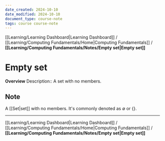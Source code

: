 ```yaml
---
date_created: 2024-10-10
date_modified: 2024-10-10
document_type: course-note
tags: course course-note
---
```

[[Learning/Learning Dashboard|Learning Dashboard]] / [[Learning/Computing Fundamentals/Home|Computing Fundamentals]] / **[[Learning/Computing Fundamentals/Notes/Empty set|Empty set]]**
# Empty set
**Overview**
Description:: A set with no members.

## Note

A [[Set|set]] with no members. It's commonly denoted as $\emptyset$ or {}.

---
[[Learning/Learning Dashboard|Learning Dashboard]] / [[Learning/Computing Fundamentals/Home|Computing Fundamentals]] / **[[Learning/Computing Fundamentals/Notes/Empty set|Empty set]]**